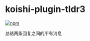 # koishi-plugin-tldr3

[![npm](https://img.shields.io/npm/v/koishi-plugin-tldr3?style=flat-square)](https://www.npmjs.com/package/koishi-plugin-tldr3)

总结两条回复之间的所有消息
